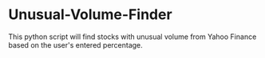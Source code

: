 # Unusual-Volume-Finder
This python script will find stocks with unusual volume from Yahoo Finance based on the user's entered percentage.
